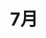 ---
index: false
title: 7月
feed: false
sitemap: false
timeline: false
article: false
dir:
   order: -7
---